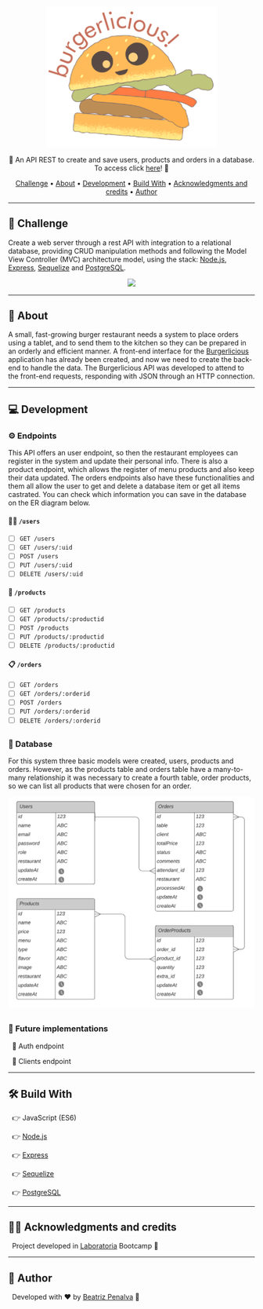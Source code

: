 <p align="center">
    <img width="350" src="./images/logo.png"></img>
</p>

<p align="center">
    🌟 An API REST to create and save users, products and orders in a database. To access click <a href='https://burgerlicious-api.herokuapp.com/'>here</a>! 🌟 
</p>    
    
<p align="center">
 <a href="#challenge">Challenge</a> •
 <a href="#about">About</a> •
 <a href="#processo-de-criação">Development</a> • 
 <a href="#build-with">Build With</a> • 
 <a href="#acknowledgments-and-credits">Acknowledgments and credits</a> • 
 <a href="#author">Author</a>
</p>

---

## 🎯 Challenge

Create a web server through a rest API with integration to a relational database, providing CRUD manipulation methods and following the Model View Controller (MVC) architecture model, using the stack: [Node.js](https://nodejs.org/), [Express](https://expressjs.com/), [Sequelize](https://sequelize.org) and [PostgreSQL](https://www.postgresql.org/docs/). 

<p align="center">
    <img src="https://media0.giphy.com/media/LmNwrBhejkK9EFP504/giphy.gif?cid=ecf05e476l5wb7qwnmphyucddiactw9okq4ogzyxblk0izpp&rid=giphy.gif"></img>
</p>

---

## 🍔 About

A small, fast-growing burger restaurant needs a system to place orders using a tablet, and to send them to the kitchen so they can be prepared in an orderly and efficient manner. A front-end interface for the [Burgerlicious](https://burgerlicious-git-main-cbalieiro.vercel.app/) application has already been created, and now we need to create the back-end to handle the data. The Burgerlicious API was developed to attend to the front-end requests, responding with JSON through an HTTP connection.

---

## 💻 Development

### ⚙️ Endpoints

This API  offers an user endpoint, so then the restaurant employees can register in the system and update their personal info. There is also a product endpoint, which allows the register of menu products and also keep their data updated. The orders endpoints also have these functionalities and them all allow the user to get and delete a database item or get all items castrated. You can check which information you can save in the database on the ER diagram below. 

#### 👨‍🍳 `/users`

* [ ] `GET /users`
* [ ] `GET /users/:uid`
* [ ] `POST /users`
* [ ] `PUT /users/:uid`
* [ ] `DELETE /users/:uid`

#### 🍟 `/products`

* [ ] `GET /products`
* [ ] `GET /products/:productid`
* [ ] `POST /products`
* [ ] `PUT /products/:productid`
* [ ] `DELETE /products/:productid`

#### 📋 `/orders`

* [ ] `GET /orders`
* [ ] `GET /orders/:orderid`
* [ ] `POST /orders`
* [ ] `PUT /orders/:orderid`
* [ ] `DELETE /orders/:orderid`

##

### 📂 Database

For this system three basic models were created, users, products and orders. However, as the products table and orders table have a many-to-many relationship it was necessary to create a fourth table, order products, so we can list all products that were chosen for an order. 

<p align="center">
    <img src='./images/diagrama-db.png'></img>
</p>

##

### 🚧 Future implementations

&nbsp;
📌 Auth endpoint

&nbsp;
📌 Clients endpoint 

---

## 🛠 Build With

&nbsp;
👉 JavaScript (ES6)

&nbsp;
👉 [Node.js](https://nodejs.org/)

&nbsp;
👉 [Express](https://expressjs.com/)

&nbsp;
👉 [Sequelize](https://sequelize.org)

&nbsp;
👉 [PostgreSQL](https://www.postgresql.org/docs/)

---

## 👩‍💻 Acknowledgments and credits

&nbsp;
Project developed in [Laboratoria](https://www.laboratoria.la/) Bootcamp 💛

---

## 🦸 Author

&nbsp;
Developed with ❤️ by [Beatriz Penalva](https://github.com/beatrizpenalva) 👋
